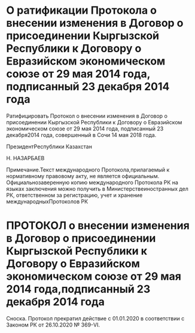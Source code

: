 # О ратификации Протокола о внесении изменения в Договор о присоединении Кыргызской Республики к Договору о Евразийском экономическом союзе от 29 мая 2014 года,  подписанный 23 декабря 2014 года

Ратифицировать Протокол о внесении изменения в Договор о присоединении Кыргызской Республики к Договору о Евразийском экономическом союзе от 29 мая 2014 года, подписанный 23 декабря2014 года, совершенный в Сочи 14 мая 2018 года.

ПрезидентРеспублики Казахстан

Н. НАЗАРБАЕВ

Примечание.Текст международного Протокола,прилагаемый к нормативному правовому акту, не является официальным. Официальнозаверенную копию международного Протокола РК на языках заключения можно получить в Министерствеиностранных дел РК, ответственном за регистрацию, учет и хранение международныхПротоколов РК

# ПРОТОКОЛ о внесении изменения в Договор о присоединении Кыргызской Республики к Договору о Евразийском экономическом союзе от 29 мая 2014 года,подписанный 23 декабря 2014 года

Сноска. Протокол прекратил действие с 01.01.2020 в соответствии с Законом РК от 26.10.2020 № 369-VI.

